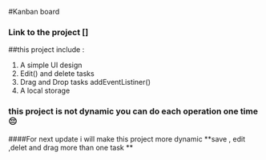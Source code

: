 

#Kanban board 
### Link to the project []

##this project include : 

1. A simple UI design 
2. Edit() and delete tasks 
3. Drag and Drop tasks addEventListiner() 
4. A local storage

### this project is not dynamic you can do each operation one time 😔

 ####For next update i will make this project more dynamic 
 **save , edit ,delet and drag more than one task ** 
